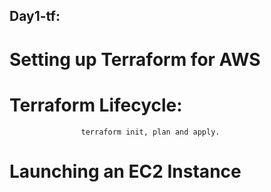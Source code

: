 ## Day1-tf:

# Setting up Terraform for AWS
# Terraform Lifecycle: 
                    terraform init, plan and apply.
# Launching an EC2 Instance
